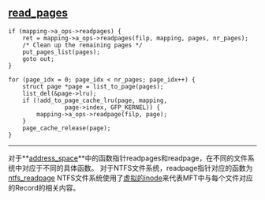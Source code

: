 [read_pages](https://github.com/torvalds/linux/blob/master/mm/readahead.c#L111)
---------------------------------------------------------------------------------
    if (mapping->a_ops->readpages) {
		ret = mapping->a_ops->readpages(filp, mapping, pages, nr_pages);
		/* Clean up the remaining pages */
		put_pages_list(pages);
		goto out;
	}

	for (page_idx = 0; page_idx < nr_pages; page_idx++) {
		struct page *page = list_to_page(pages);
		list_del(&page->lru);
		if (!add_to_page_cache_lru(page, mapping,
					page->index, GFP_KERNEL)) {
			mapping->a_ops->readpage(filp, page);
		}
		page_cache_release(page);
	}
---------------------------------------------------------------------------------
对于**[address_space](https://github.com/torvalds/linux/blob/master/include/linux/fs.h#L397)**中的函数指针readpages和readpage，在不同的文件系统中对应于不同的具体函数。
对于NTFS文件系统，readpage指针对应的函数为[ntfs_readpage](https://github.com/torvalds/linux/blob/master/fs/ntfs/aops.c#L398)
NTFS文件系统使用了[虚拟的inode](https://github.com/torvalds/linux/blob/master/fs/ntfs/inode.h#L47)来代表MFT中与每个文件对应的Record的相关内容。
